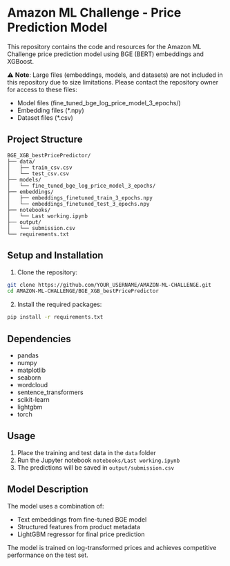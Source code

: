 # Amazon ML Challenge - Price Prediction Model

This repository contains the code and resources for the Amazon ML Challenge price prediction model using BGE (BERT) embeddings and XGBoost.

⚠️ **Note**: Large files (embeddings, models, and datasets) are not included in this repository due to size limitations. Please contact the repository owner for access to these files:
- Model files (fine_tuned_bge_log_price_model_3_epochs/)
- Embedding files (*.npy)
- Dataset files (*.csv)

## Project Structure
```
BGE_XGB_bestPricePredictor/
├── data/
│   ├── train_csv.csv
│   └── test_csv.csv
├── models/
│   └── fine_tuned_bge_log_price_model_3_epochs/
├── embeddings/
│   ├── embeddings_finetuned_train_3_epochs.npy
│   └── embeddings_finetuned_test_3_epochs.npy
├── notebooks/
│   └── Last working.ipynb
├── output/
│   └── submission.csv
└── requirements.txt
```

## Setup and Installation

1. Clone the repository:
```bash
git clone https://github.com/YOUR_USERNAME/AMAZON-ML-CHALLENGE.git
cd AMAZON-ML-CHALLENGE/BGE_XGB_bestPricePredictor
```

2. Install the required packages:
```bash
pip install -r requirements.txt
```

## Dependencies
- pandas
- numpy
- matplotlib
- seaborn
- wordcloud
- sentence_transformers
- scikit-learn
- lightgbm
- torch

## Usage
1. Place the training and test data in the `data` folder
2. Run the Jupyter notebook `notebooks/Last working.ipynb`
3. The predictions will be saved in `output/submission.csv`

## Model Description
The model uses a combination of:
- Text embeddings from fine-tuned BGE model
- Structured features from product metadata
- LightGBM regressor for final price prediction

The model is trained on log-transformed prices and achieves competitive performance on the test set.